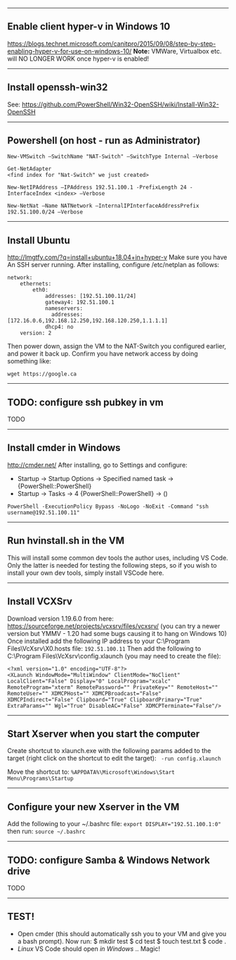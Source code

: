 -----------------------------------
Enable client hyper-v in Windows 10
-----------------------------------
https://blogs.technet.microsoft.com/canitpro/2015/09/08/step-by-step-enabling-hyper-v-for-use-on-windows-10/
**Note:** VMWare, Virtualbox etc. will NO LONGER WORK once hyper-v is enabled!

---------------------
Install openssh-win32
---------------------
See: https://github.com/PowerShell/Win32-OpenSSH/wiki/Install-Win32-OpenSSH
	
-------------------------------------------
Powershell (on host - run as Administrator)
-------------------------------------------
```
New-VMSwitch –SwitchName "NAT-Switch" –SwitchType Internal –Verbose

Get-NetAdapter
<find index for "Nat-Switch" we just created>

New-NetIPAddress –IPAddress 192.51.100.1 -PrefixLength 24 -InterfaceIndex <index> –Verbose

New-NetNat –Name NATNetwork –InternalIPInterfaceAddressPrefix 192.51.100.0/24 –Verbose
```

---------------------------------------------------------------------------------------------------
Install Ubuntu
---
http://lmgtfy.com/?q=install+ubuntu+18.04+in+hyper-v
Make sure you have An SSH server running. After installing, configure /etc/netplan as follows:
```
network:
    ethernets:
        eth0:
            addresses: [192.51.100.11/24]
            gateway4: 192.51.100.1
            nameservers:
              addresses: [172.16.0.6,192.168.12.250,192.168.120.250,1.1.1.1]
            dhcp4: no
    version: 2
```	
Then power down, assign the VM to the NAT-Switch you configured earlier, and power it back up. 
Confirm you have network access by doing something like:
```
wget https://google.ca
```

---
TODO: configure ssh pubkey in vm
---
TODO

---
Install cmder in Windows
---
http://cmder.net/
After installing, go to Settings and configure:
- Startup -> Startup Options -> Specified named task -> {PowerShell::PowerShell}
- Startup -> Tasks -> 4 {PowerShell::PowerShell} ->  (<paste code below in the bottom right text box>)
```
PowerShell -ExecutionPolicy Bypass -NoLogo -NoExit -Command "ssh username@192.51.100.11"
```

---------------------------
Run hvinstall.sh in the VM
---------------------------
This will install some common dev tools the author uses, including VS Code. 
Only the latter is needed for testing the following steps, so if you wish to install your 
own dev tools, simply install VSCode here. 

-------------------------------------------------
Install VCXSrv
-------------------------------------------------
Download version 1.19.6.0 from here: https://sourceforge.net/projects/vcxsrv/files/vcxsrv/
(you can try a newer version but YMMV - 1.20 had some bugs causing it to hang on Windows 10)
Once installed add the following IP address to your C:\Program Files\VcXsrv\X0.hosts file:
```192.51.100.11```
Then add the following to C:\Program Files\VcXsrv\config.xlaunch (you may need to create the file):
```
<?xml version="1.0" encoding="UTF-8"?>
<XLaunch WindowMode="MultiWindow" ClientMode="NoClient" LocalClient="False" Display="0" LocalProgram="xcalc" RemoteProgram="xterm" RemotePassword="" PrivateKey="" RemoteHost="" RemoteUser="" XDMCPHost="" XDMCPBroadcast="False" XDMCPIndirect="False" Clipboard="True" ClipboardPrimary="True" ExtraParams="" Wgl="True" DisableAC="False" XDMCPTerminate="False"/>
```

-----------------------
Start Xserver when you start the computer
-----------------------
Create shortcut to xlaunch.exe with the following params added to the target (right click on the shortcut to edit the target):
``` -run config.xlaunch```
 
Move the shortcut to:
```%APPDATA%\Microsoft\Windows\Start Menu\Programs\Startup```

-----------------------
Configure your new Xserver in the VM
-----------------------
Add the following to your ~/.bashrc file:
```export DISPLAY="192.51.100.1:0"```
then run: 
```source ~/.bashrc```

---
TODO: configure Samba & Windows Network drive
---
TODO

-----
TEST!
-----
- Open cmder (this should automatically ssh you to your VM and give you a bash prompt). Now run:
  $ mkdir test
  $ cd test
  $ touch test.txt
  $ code .
- _Linux_ VS Code should open _in Windows_ .. Magic!
